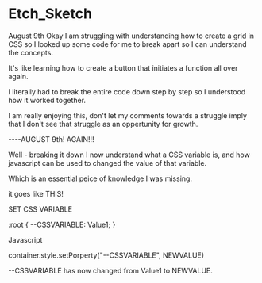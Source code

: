 # Etch_Sketch

August 9th
Okay I am struggling with understanding how to create a grid in CSS so I looked up some code for me to break apart so I can understand the concepts.

It's like learning how to create a button that initiates a function all over again.

I literally had to break the entire code down step by step so I understood how it worked together.

I am really enjoying this, don't let my comments towards a struggle imply that I don't see that struggle as an oppertunity for growth.

----AUGUST 9th! AGAIN!!!

Well - breaking it down I now understand what a CSS variable is, and how javascript can be used to changed the value of that variable.

Which is an essential peice of knowledge I was missing.

it goes like THIS!

SET CSS VARIABLE

:root {
--CSSVARIABLE: Value1;
}

Javascript

container.style.setPorperty("--CSSVARIABLE", NEWVALUE)

--CSSVARIABLE has now changed from Value1 to NEWVALUE.
